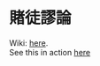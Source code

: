 # 賭徒謬論
Wiki: <a href="https://en.wikipedia.org/wiki/Gambler%27s_fallacy">here</a>.<br>
See this in action <a href="https://cliff0317.github.io/GamblerFallacy">here</a>
